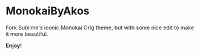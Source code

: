 # MonokaiByAkos
Fork Sublime's iconic Monokai Orig theme, but with some nice edit to make it more beautiful.

**Enjoy!**